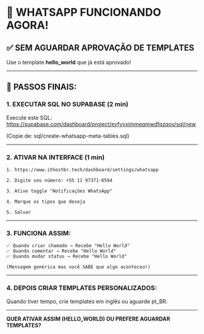 # 📱 WHATSAPP FUNCIONANDO AGORA!

## ✅ SEM AGUARDAR APROVAÇÃO DE TEMPLATES

Use o template **hello_world** que já está aprovado!

---

## 🎯 PASSOS FINAIS:

### **1. EXECUTAR SQL NO SUPABASE** (2 min)

Execute este SQL:
https://supabase.com/dashboard/project/eyfvvximmeqmwdfqzqov/sql/new

(Copie de: sql/create-whatsapp-meta-tables.sql)

---

### **2. ATIVAR NA INTERFACE** (1 min)

```
1. https://www.ithostbr.tech/dashboard/settings/whatsapp

2. Digite seu número: +55 11 97371-6594

3. Ative toggle "Notificações WhatsApp"

4. Marque os tipos que deseja

5. Salvar
```

---

### **3. FUNCIONA ASSIM:**

```
✅ Quando criar chamado → Recebe "Hello World"
✅ Quando comentar → Recebe "Hello World"  
✅ Quando mudar status → Recebe "Hello World"

(Mensagem genérica mas você SABE que algo aconteceu!)
```

---

### **4. DEPOIS CRIAR TEMPLATES PERSONALIZADOS:**

Quando tiver tempo, crie templates em inglês ou aguarde pt_BR.

---

**QUER ATIVAR ASSIM (HELLO_WORLD) OU PREFERE AGUARDAR TEMPLATES?**

